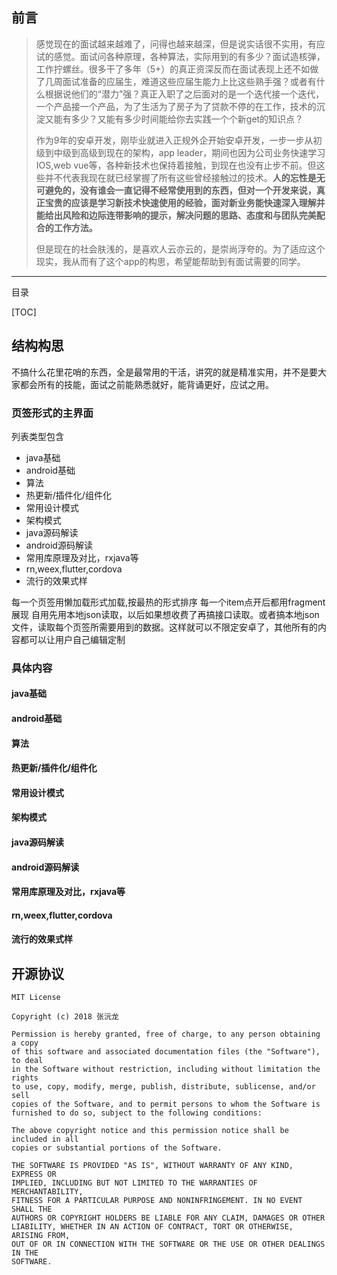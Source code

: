 ## 前言
>感觉现在的面试越来越难了，问得也越来越深，但是说实话很不实用，有应试的感觉。面试问各种原理，各种算法，实际用到的有多少？面试造核弹，工作拧螺丝。很多干了多年（5+）的真正资深反而在面试表现上还不如做了几周面试准备的应届生，难道这些应届生能力上比这些熟手强？或者有什么根据说他们的“潜力”强？真正入职了之后面对的是一个迭代接一个迭代，一个产品接一个产品，为了生活为了房子为了贷款不停的在工作，技术的沉淀又能有多少？又能有多少时间能给你去实践一个个新get的知识点？
>
>作为9年的安卓开发，刚毕业就进入正规外企开始安卓开发，一步一步从初级到中级到高级到现在的架构，app leader，期间也因为公司业务快速学习IOS,web vue等，各种新技术也保持着接触，到现在也没有止步不前。但这些并不代表我现在就已经掌握了所有这些曾经接触过的技术。**人的忘性是无可避免的，没有谁会一直记得不经常使用到的东西，但对一个开发来说，真正宝贵的应该是学习新技术快速使用的经验，面对新业务能快速深入理解并能给出风险和边际连带影响的提示，解决问题的思路、态度和与团队完美配合的工作方法。**
>
>但是现在的社会肤浅的，是喜欢人云亦云的，是崇尚浮夸的。为了适应这个现实，我从而有了这个app的构思，希望能帮助到有面试需要的同学。
***


目录

[TOC]

## 结构构思
不搞什么花里花哨的东西，全是最常用的干活，讲究的就是精准实用，并不是要大家都会所有的技能，面试之前能熟悉就好，能背诵更好，应试之用。

### 页签形式的主界面
列表类型包含
* java基础
* android基础
* 算法
* 热更新/插件化/组件化
* 常用设计模式
* 架构模式
* java源码解读
* android源码解读
* 常用库原理及对比，rxjava等
* rn,weex,flutter,cordova
* 流行的效果式样

每一个页签用懒加载形式加载,按最热的形式排序
每一个item点开后都用fragment展现
自用先用本地json读取，以后如果想收费了再搞接口读取。或者搞本地json文件，读取每个页签所需要用到的数据。这样就可以不限定安卓了，其他所有的内容都可以让用户自己编辑定制

###  具体内容
#### java基础
#### android基础
#### 算法
#### 热更新/插件化/组件化
#### 常用设计模式
#### 架构模式
#### java源码解读
#### android源码解读
#### 常用库原理及对比，rxjava等
#### rn,weex,flutter,cordova
#### 流行的效果式样

## 开源协议

```
MIT License

Copyright (c) 2018 张沅龙

Permission is hereby granted, free of charge, to any person obtaining a copy
of this software and associated documentation files (the "Software"), to deal
in the Software without restriction, including without limitation the rights
to use, copy, modify, merge, publish, distribute, sublicense, and/or sell
copies of the Software, and to permit persons to whom the Software is
furnished to do so, subject to the following conditions:

The above copyright notice and this permission notice shall be included in all
copies or substantial portions of the Software.

THE SOFTWARE IS PROVIDED "AS IS", WITHOUT WARRANTY OF ANY KIND, EXPRESS OR
IMPLIED, INCLUDING BUT NOT LIMITED TO THE WARRANTIES OF MERCHANTABILITY,
FITNESS FOR A PARTICULAR PURPOSE AND NONINFRINGEMENT. IN NO EVENT SHALL THE
AUTHORS OR COPYRIGHT HOLDERS BE LIABLE FOR ANY CLAIM, DAMAGES OR OTHER
LIABILITY, WHETHER IN AN ACTION OF CONTRACT, TORT OR OTHERWISE, ARISING FROM,
OUT OF OR IN CONNECTION WITH THE SOFTWARE OR THE USE OR OTHER DEALINGS IN THE
SOFTWARE.
```
